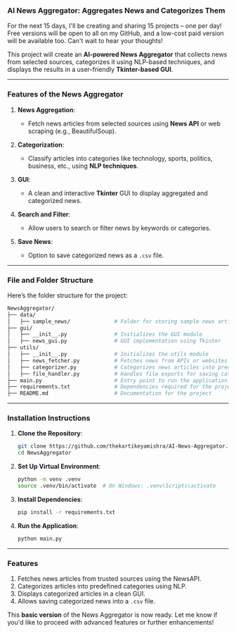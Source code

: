 ### **AI News Aggregator: Aggregates News and Categorizes Them**

For the next 15 days, I'll be creating and sharing 15 projects – one per day! Free versions will be open to all on my GitHub, and a low-cost paid version will be available too. Can't wait to hear your thoughts!

This project will create an **AI-powered News Aggregator** that collects news from selected sources, categorizes it using NLP-based techniques, and displays the results in a user-friendly **Tkinter-based GUI**.

---

### **Features of the News Aggregator**

1. **News Aggregation**:
   - Fetch news articles from selected sources using **News API** or web scraping (e.g., BeautifulSoup).

2. **Categorization**:
   - Classify articles into categories like technology, sports, politics, business, etc., using **NLP techniques**.

3. **GUI**:
   - A clean and interactive **Tkinter** GUI to display aggregated and categorized news.

4. **Search and Filter**:
   - Allow users to search or filter news by keywords or categories.

5. **Save News**:
   - Option to save categorized news as a `.csv` file.

---

### **File and Folder Structure**

Here’s the folder structure for the project:

```bash
NewsAggregator/
├── data/
│   ├── sample_news/              # Folder for storing sample news articles
├── gui/
│   ├── __init__.py               # Initializes the GUI module
│   ├── news_gui.py               # GUI implementation using Tkinter
├── utils/
│   ├── __init__.py               # Initializes the utils module
│   ├── news_fetcher.py           # Fetches news from APIs or websites
│   ├── categorizer.py            # Categorizes news articles into predefined categories
│   ├── file_handler.py           # Handles file exports for saving categorized news
├── main.py                       # Entry point to run the application
├── requirements.txt              # Dependencies required for the project
├── README.md                     # Documentation for the project
```

---


### **Installation Instructions**

1. **Clone the Repository**:
   ```bash
   git clone https://github.com/thekartikeyamishra/AI-News-Aggregator.git
   cd NewsAggregator
   ```

2. **Set Up Virtual Environment**:
   ```bash
   python -m venv .venv
   source .venv/bin/activate  # On Windows: .venv\Scripts\activate
   ```

3. **Install Dependencies**:
   ```bash
   pip install -r requirements.txt
   ```

4. **Run the Application**:
   ```bash
   python main.py
   ```

---

### **Features**

1. Fetches news articles from trusted sources using the NewsAPI.
2. Categorizes articles into predefined categories using NLP.
3. Displays categorized articles in a clean GUI.
4. Allows saving categorized news into a `.csv` file.

This **basic version** of the News Aggregator is now ready. Let me know if you'd like to proceed with advanced features or further enhancements!
